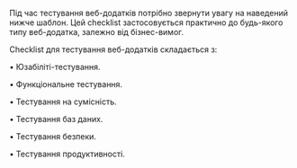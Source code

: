Під час тестування веб-додатків потрібно звернути увагу на наведений нижче шаблон. Цей checklist застосовується практично до будь-якого типу веб-додатка, залежно від бізнес-вимог.

Checklist для тестування веб-додатків складається з:

•	Юзабіліті-тестування.

•	Функціональне тестування.

•	Тестування на сумісність.

•	Тестування баз даних.

•	Тестування безпеки.

•	Тестування продуктивності.





